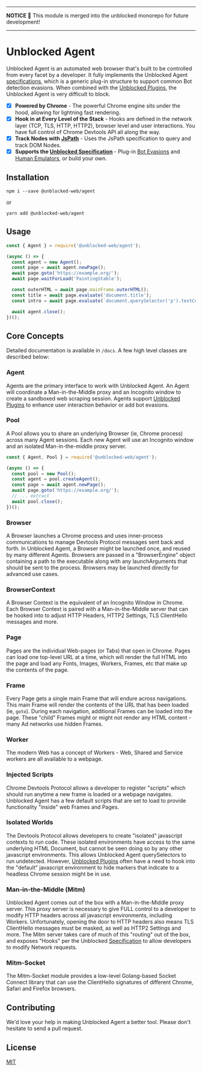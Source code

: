 ----

**NOTICE**
📝 This module is merged into the unblocked monorepo for future development!

----

# Unblocked Agent

Unblocked Agent is an automated web browser that's built to be controlled from every facet by a developer. It fully implements the Unblocked Agent [specifications][spec], which is a generic plug-in structure to support common Bot detection evasions. When combined with the [Unblocked Plugins][plugins], the Unblocked Agent is very difficult to block.

- [x] **Powered by Chrome** - The powerful Chrome engine sits under the hood, allowing for lightning fast rendering.
- [x] **Hook in at Every Level of the Stack** - Hooks are defined in the network layer (TCP, TLS, HTTP, HTTP2), browser level and user interactions. You have full control of Chrome Devtools API all along the way.
- [x] **Track Nodes with [JsPath][jspath]** - Uses the JsPath specification to query and track DOM Nodes.
- [x] **Supports the [Unblocked Specification][spec]** - Plug-in [Bot Evasions][plugins] and [Human Emulators][human], or build your own.

## Installation

```shell script
npm i --save @unblocked-web/agent
```

or

```shell script
yarn add @unblocked-web/agent
```

## Usage

```js
const { Agent } = require('@unblocked-web/agent');

(async () => {
  const agent = new Agent();
  const page = await agent.newPage();
  await page.goto('https://example.org/');
  await page.waitForLoad('PaintingStable');

  const outerHTML = await page.mainFrame.outerHTML();
  const title = await page.evaluate('document.title');
  const intro = await page.evaluate(`document.querySelector('p').textContent`);

  await agent.close();
})();
```

## Core Concepts

Detailed documentation is available in `/docs`. A few high level classes are described below: 

### Agent

Agents are the primary interface to work with Unblocked Agent. An Agent will coordinate a Man-in-the-Middle proxy and an Incognito window to create a sandboxed web scraping session. Agents support [Unblocked Plugins][plugins] to enhance user interaction behavior or add bot evasions.

### Pool

A Pool allows you to share an underlying Browser (ie, Chrome process) across many Agent sessions. Each new Agent will use an Incognito window and an isolated Man-in-the-middle proxy server.

```js
const { Agent, Pool } = require('@unblocked-web/agent');

(async () => {
  const pool = new Pool();
  const agent = pool.createAgent();
  const page = await agent.newPage();
  await page.goto('https://example.org/');
  // ... extract
  await pool.close();
})();
```

### Browser

A Browser launches a Chrome process and uses inner-process communications to manage Devtools Protocol messages sent back and forth. In Unblocked Agent, a Browser might be launched once, and reused by many different Agents. Browsers are passed in a "BrowserEngine" object containing a path to the executable along with any launchArguments that should be sent to the process. Browsers may be launched directly for advanced use cases.

### BrowserContext

A Browser Context is the equivalent of an Incognito Window in Chrome. Each Browser Context is paired with a Man-in-the-Middle server that can be hooked into to adjust HTTP Headers, HTTP2 Settings, TLS ClientHello messages and more. 

### Page

Pages are the individual Web-pages (or Tabs) that open in Chrome. Pages can load one top-level URL at a time, which will render the full HTML into the page and load any Fonts, Images, Workers, Frames, etc that make up the contents of the page.

### Frame

Every Page gets a single main Frame that will endure across navigations. This main Frame will render the contents of the URL that has been loaded (ie, `goto`). During each navigation, additional Frames can be loaded into the page. These "child" Frames might or might not render any HTML content - many Ad networks use hidden Frames.

### Worker

The modern Web has a concept of Workers - Web, Shared and Service workers are all available to a webpage.

### Injected Scripts

Chrome Devtools Protocol allows a developer to register "scripts" which should run anytime a new frame is loaded or a webpage navigates. Unblocked Agent has a few default scripts that are set to load to provide functionality "inside" web Frames and Pages.  

### Isolated Worlds

The Devtools Protocol allows developers to create "isolated" javascript contexts to run code. These isolated environments have access to the same underlying HTML Document, but cannot be seen doing so by any other javascript environments. This allows Unblocked Agent querySelectors to run undetected. However, [Unblocked Plugins][plugins] often have a need to hook into the "default" javascript environment to hide markers that indicate to a headless Chrome session might be in use.

### Man-in-the-Middle (Mitm)

Unblocked Agent comes out of the box with a Man-in-the-Middle proxy server. This proxy server is necessary to give FULL control to a developer to modify HTTP headers across all javascript environments, including Workers. Unfortunately, opening the door to HTTP headers also means TLS ClientHello messages must be masked, as well as HTTP2 Settings and more. The Mitm server takes care of much of this "routing" out of the box, and exposes "Hooks" per the Unblocked [Specification][spec] to allow developers to modify Network requests.

### Mitm-Socket

The Mitm-Socket module provides a low-level Golang-based Socket Connect library that can use the ClientHello signatures of different Chrome, Safari and Firefox browsers.


## Contributing

We'd love your help in making Unblocked Agent a better tool. Please don't hesitate to send a pull request.

## License

[MIT](LICENSE.md)

[agent]: https://github.com/unblocked-web/agent
[double-agent]: https://github.com/unblocked-web/double-agent
[plugins]: https://github.com/unblocked-web/unblocked/plugins
[human]: https://github.com/unblocked-web/unblocked/plugins/default-human-emulator
[spec]: https://github.com/unblocked-web/specifications
[jspath]: https://github.com/unblocked-web/js-path
[vault]: https://github.com/ulixee/chrome-versions
